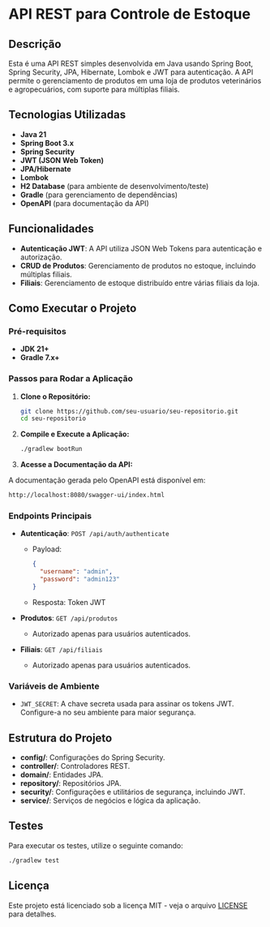 # API REST para Controle de Estoque

## Descrição

Esta é uma API REST simples desenvolvida em Java usando Spring Boot, Spring Security, JPA, Hibernate, Lombok e JWT para autenticação. A API permite o gerenciamento de produtos em uma loja de produtos veterinários e agropecuários, com suporte para múltiplas filiais.

## Tecnologias Utilizadas

- **Java 21**
- **Spring Boot 3.x**
- **Spring Security**
- **JWT (JSON Web Token)**
- **JPA/Hibernate**
- **Lombok**
- **H2 Database** (para ambiente de desenvolvimento/teste)
- **Gradle** (para gerenciamento de dependências)
- **OpenAPI** (para documentação da API)

## Funcionalidades

- **Autenticação JWT**: A API utiliza JSON Web Tokens para autenticação e autorização.
- **CRUD de Produtos**: Gerenciamento de produtos no estoque, incluindo múltiplas filiais.
- **Filiais**: Gerenciamento de estoque distribuído entre várias filiais da loja.

## Como Executar o Projeto

### Pré-requisitos

- **JDK 21+**
- **Gradle 7.x+**

### Passos para Rodar a Aplicação

1. **Clone o Repositório:**

   ```bash
   git clone https://github.com/seu-usuario/seu-repositorio.git
   cd seu-repositorio
   ```

2. **Compile e Execute a Aplicação:**

   ```bash
   ./gradlew bootRun
   ```

3. **Acesse a Documentação da API:**

A documentação gerada pelo OpenAPI está disponível em:

```bash
http://localhost:8080/swagger-ui/index.html
```

### Endpoints Principais

- **Autenticação**: `POST /api/auth/authenticate`
   - Payload:
     ```json
     {
       "username": "admin",
       "password": "admin123"
     }
     ```

   - Resposta: Token JWT

- **Produtos**: `GET /api/produtos`
   - Autorizado apenas para usuários autenticados.

- **Filiais**: `GET /api/filiais`
   - Autorizado apenas para usuários autenticados.

### Variáveis de Ambiente

- `JWT_SECRET`: A chave secreta usada para assinar os tokens JWT. Configure-a no seu ambiente para maior segurança.

## Estrutura do Projeto

- **config/**: Configurações do Spring Security.
- **controller/**: Controladores REST.
- **domain/**: Entidades JPA.
- **repository/**: Repositórios JPA.
- **security/**: Configurações e utilitários de segurança, incluindo JWT.
- **service/**: Serviços de negócios e lógica da aplicação.

## Testes

Para executar os testes, utilize o seguinte comando:

```bash
./gradlew test
```

## Licença

Este projeto está licenciado sob a licença MIT - veja o arquivo [LICENSE](LICENSE) para detalhes.